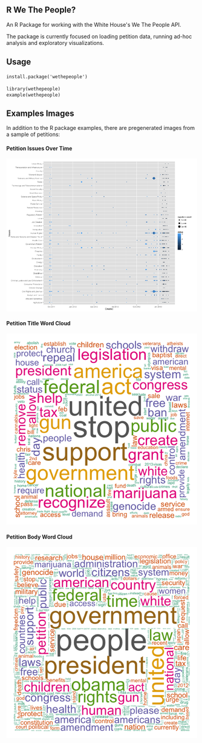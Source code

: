 R We The People?
----------------

An R Package for working with the White House's We The People API.

The package is currently focused on loading petition data,
running ad-hoc analysis and exploratory visualizations.

Usage
-----

    install.package('wethepeople')

    library(wethepeople)
    example(wethepeople)

Examples Images
---------------

In addition to the R package examples, there are pregenerated images from a sample of petitions:

#### Petition Issues Over Time
![issues](examples/issues_over_time.png)

#### Petition Title Word Cloud
![title wordcloud](examples/title_wordcloud.png)

#### Petition Body Word Cloud
![body wordcloud](examples/body_wordcloud.png)
